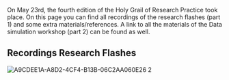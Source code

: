 On May 23rd, the fourth edition of the Holy Grail of Research Practice took place. On this page you can find all recordings of the research flashes (part 1) and some extra materials/references. A link to all the materials of the Data simulation workshop (part 2) can be found as well.



## Recordings Research Flashes
![A9CDEE1A-A8D2-4CF4-B13B-06C2AA060E26 2](https://user-images.githubusercontent.com/106151361/170021157-321f1e23-e264-48d3-81cf-5f9a3c571e5e.jpg)
